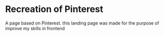 # Recreation of Pinterest 
A page based on Pinterest.
this landing page was made for the purpose of improve my skills in frontend
